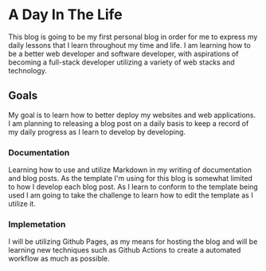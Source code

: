 # A Day In The Life

This blog is going to be my first personal blog in order for me to express my daily lessons that I learn throughout my time and life. I am learning how to be a better web developer and software developer, with aspirations of becoming a full-stack developer utilizing a variety of web stacks and technology. 

## Goals

My goal is to learn how to better deploy my websites and web applications. I am planning to releasing a blog post on a daily basis to keep a record of my daily progress as I learn to develop by developing. 

### Documentation 
Learning how to use and utilize Markdown in my writing of documentation and blog posts. As the template I'm using for this blog is somewhat limited to how I develop each blog post. As I learn to conform to the template being used I am going to take the challenge to learn how to edit the template as I utilize it. 

### Implemetation 

I will be utilizing Github Pages, as my means for hosting the blog and will be learning new techniques such as Github Actions to create a automated workflow as much as possible. 